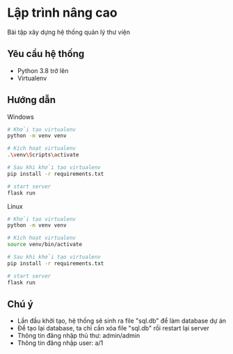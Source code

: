# Lập trình nâng cao

Bài tập xây dựng hệ thống quản lý thư viện

## Yêu cầu hệ thống

- Python 3.8 trở lên
- Virtualenv

## Hướng dẫn
Windows
```bash
# Khởi tạo virtualenv
python -m venv venv

# Kích hoạt virtualenv
.\venv\Scripts\activate

# Sau khi khởi tạo virtualenv
pip install -r requirements.txt

# start server
flask run
```
Linux
```bash
# Khởi tạo virtualenv
python -m venv venv

# Kích hoạt virtualenv
source venv/bin/activate

# Sau khi khởi tạo virtualenv
pip install -r requirements.txt

# start server
flask run
```
## Chú ý
- Lần đầu khởi tạo, hệ thống sẽ sinh ra file "sql.db" để làm database dự án
- Để tạo lại database, ta chỉ cần xóa file "sql.db" rồi restart lại server
- Thông tin đăng nhập thủ thư: admin/admin
- Thông tin đăng nhập user: a/1
